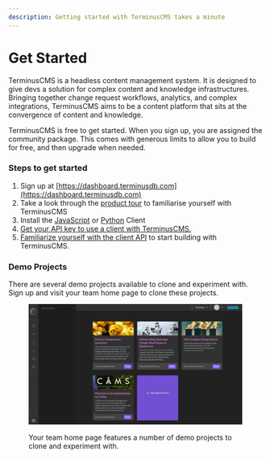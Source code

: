 ```yaml
---
description: Getting started with TerminusCMS takes a minute
---
```


# Get Started

TerminusCMS is a headless content management system. It is designed to give devs a solution for complex content and knowledge infrastructures. Bringing together change request workflows, analytics, and complex integrations, TerminusCMS aims to be a content platform that sits at the convergence of content and knowledge.

TerminusCMS is free to get started. When you sign up, you are assigned the community package. This comes with generous limits to allow you to build for free, and then upgrade when needed.

### Steps to get started

1. Sign up at [https://dashboard.terminusdb.com](https://dashboard.terminusdb.com)
2. Take a look through the [product tour](terminuscms/product-tour/) to familiarise yourself with TerminusCMS
3. Install the [JavaScript](terminusdb/install-client/install-javascript-client.md) or [Python](terminusdb/install-client/install-python-client.md) Client
4. [Get your API key to use a client with TerminusCMS.](terminuscms/get-api-key.md)
5. [Familiarize yourself with the client API](terminuscms/start-with-client.md) to start building with TerminusCMS.

### Demo Projects

There are several demo projects available to clone and experiment with. Sign up and visit your team home page to clone these projects.

<figure><img src=".gitbook/assets/terminuscms-demos.png" alt=""><figcaption><p>Your team home page features a number of demo projects to clone and experiment with.</p></figcaption></figure>
